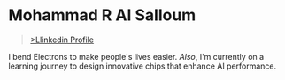 # Mohammad R Al Salloum

>[>Llinkedin Profile](https://www.linkedin.com/in/mohammad-r-al-salloum-b3476a317)

I bend Electrons to make people's lives easier.
*Also*, I'm currently on a learning journey
to design innovative chips that enhance AI performance.
